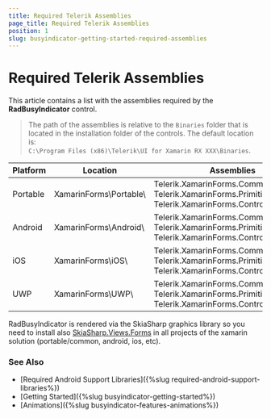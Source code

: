 ```yaml
---
title: Required Telerik Assemblies
page_title: Required Telerik Assemblies
position: 1
slug: busyindicator-getting-started-required-assemblies
---
```


# Required Telerik Assemblies

This article contains a list with the assemblies required by the **RadBusyIndicator** control.

> The path of the assemblies is relative to the `Binaries` folder that is located in the installation folder of the controls. The default location is:  
> `C:\Program Files (x86)\Telerik\UI for Xamarin RX XXX\Binaries`.

| Platform | Location | Assemblies |
| -------- | -------- | ---------- |
| Portable | XamarinForms\Portable\ | Telerik.XamarinForms.Common.dll <br/> Telerik.XamarinForms.Primitives.dll <br/> Telerik.XamarinForms.Controls.SkiaSharp |
| Android  | XamarinForms\Android\ | Telerik.XamarinForms.Common.dll <br/> Telerik.XamarinForms.Primitives.dll <br/> Telerik.XamarinForms.Controls.SkiaSharp |
| iOS      | XamarinForms\iOS\ | Telerik.XamarinForms.Common.dll <br/> Telerik.XamarinForms.Primitives.dll <br/> Telerik.XamarinForms.Controls.SkiaSharp |
| UWP      | XamarinForms\UWP\ | Telerik.XamarinForms.Common.dll <br/> Telerik.XamarinForms.Primitives.dll <br/> Telerik.XamarinForms.Controls.SkiaSharp |

RadBusyIndicator is rendered via the SkiaSharp graphics library so you need to install also [SkiaSharp.Views.Forms](https://www.nuget.org/packages/SkiaSharp.Views.Forms/1.55.0) in all projects of the xamarin solution (portable/common, android, ios, etc). 

### See Also

- [Required Android Support Libraries]({%slug required-android-support-libraries%})
- [Getting Started]({%slug busyindicator-getting-started%})
- [Animations]({%slug busyindicator-features-animations%})
